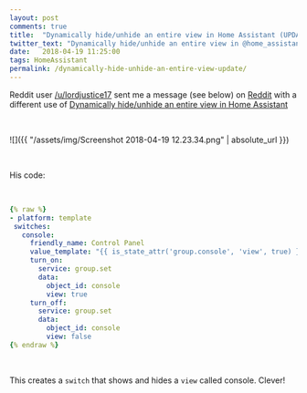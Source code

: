 ```yaml
---
layout: post
comments: true
title:  "Dynamically hide/unhide an entire view in Home Assistant (UPDATE)"
twitter_text: "Dynamically hide/unhide an entire view in @home_assistant (UPDATE)"
date:   2018-04-19 11:25:00
tags: HomeAssistant
permalink: /dynamically-hide-unhide-an-entire-view-update/
---
```

<!-- markdownlint-disable html -->
Reddit user [/u/lordjustice17](https://www.reddit.com/user/lordjustice17) sent me a message \(see below\) on [Reddit](https://www.reddit.com/r/homeassistant/comments/84rogz/dynamically_hideunhide_an_entire_view_in_home/dxlv4ql/) with a different use of [Dynamically hide/unhide an entire view in Home Assistant](https://bonani.tech/dynamically-hide-unhide-an-entire-view/)

<br />

![]({{ "/assets/img/Screenshot 2018-04-19 12.23.34.png" | absolute_url }})

<br />

His code:

<br />

```yaml
{% raw %}
- platform: template
 switches:
   console:
     friendly_name: Control Panel
     value_template: "{{ is_state_attr('group.console', 'view', true) }}"
     turn_on:
       service: group.set
       data:
         object_id: console
         view: true
     turn_off:
       service: group.set
       data:
         object_id: console
         view: false
{% endraw %}
```

<br />

This creates a `switch` that shows and hides a `view` called console. Clever!
